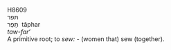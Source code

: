 <body>
  <p>H8609<br>  תּפר  <br> תָּּפַר  ‎  tâphar  <br><i>taw-far‘ </i><br>A primitive root; to <i>sew: - </i>(women that) sew (together).<br></p>
 </body>